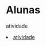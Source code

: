 # Alunas
 atividade
 <li><a href="https://camillyvitoria585.github.io/Alunas/Alunas/Ana e Camilly">atividade</a></li>